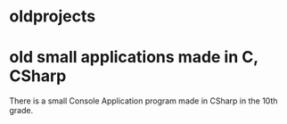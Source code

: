 # oldprojects
# old small applications made in C, CSharp
There is a small Console Application program made in CSharp in the 10th grade. 
